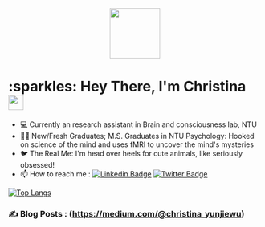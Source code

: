 <div id="header" align="center">
  <img src="https://media.giphy.com/media/v1.Y2lkPTc5MGI3NjExdnhzcnRkOXFtcXR0cHp2aWVpcGc2M3pnaDZvcjE4bXdxbWdqeG1peCZlcD12MV9pbnRlcm5hbF9naWZfYnlfaWQmY3Q9cw/jptSqy6yYse5AaDRn0/giphy.gif" width="100"/>
</div>

<h1>
  :sparkles: Hey There, I'm Christina
  <img src="https://media.giphy.com/media/hvRJCLFzcasrR4ia7z/giphy.gif" width="30px"/>
</h1>

- :computer: Currently an research assistant in Brain and consciousness lab, NTU
- :student: New/Fresh Graduates;  M.S. Graduates in NTU Psychology: Hooked on science of the mind and uses fMRI to uncover the mind's mysteries
- :bird: The Real Me: I'm head over heels for cute animals, like seriously obsessed!
- :mailbox: How to reach me : [![Linkedin Badge](https://img.shields.io/badge/-christinawu-blue?style=flat&logo=Linkedin&logoColor=white)](https://www.linkedin.com/in/yun-jie-christina-wu/) [![Twitter Badge](https://img.shields.io/badge/Twitter-blue?style=for-the-badge&logo=twitter&logoColor=white)](https://twitter.com/christina_jie) 


[![Top Langs](https://github-readme-stats.vercel.app/api/top-langs/?username=yunjiewuw&layout=compact&theme=vision-friendly-dark)](https://github.com/anuraghazra/github-readme-stats)

### :writing_hand: Blog Posts : (https://medium.com/@christina_yunjiewu)

